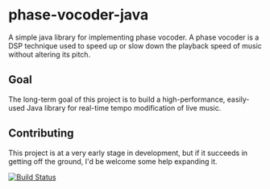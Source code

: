 phase-vocoder-java
==================

A simple java library for implementing phase vocoder.  A phase vocoder is a DSP technique used to speed up or slow down the playback speed of music without altering its pitch.

## Goal

The long-term goal of this project is to build a high-performance, easily-used Java library for real-time tempo modification of live music.

## Contributing

This project is at a very early stage in development, but if it succeeds in getting off the ground, I'd be welcome some help expanding it.

[![Build Status](https://travis-ci.org/groakley/phase-vocoder-java.svg?branch=master)](https://travis-ci.org/groakley/phase-vocoder-java)
